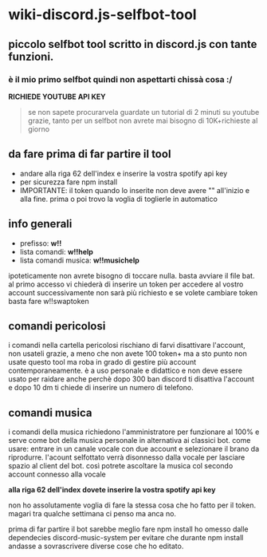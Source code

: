 # wiki-discord.js-selfbot-tool
## piccolo selfbot tool scritto in discord.js con tante funzioni. 
### è il mio primo selfbot quindi non aspettarti chissà cosa :/
**RICHIEDE YOUTUBE API KEY**
> se non sapete procurarvela guardate un tutorial di 2 minuti su youtube grazie, tanto per un selfbot non avrete mai bisogno di 10K+richieste al giorno

## da fare prima di far partire il tool
- andare alla riga 62 dell'index e inserire la vostra spotify api key
- per sicurezza fare npm install
- IMPORTANTE: il token quando lo inserite non deve avere "" all'inizio e alla fine. prima o poi trovo la voglia di toglierle in automatico

## info generali
- prefisso: **w!!**
- lista comandi: **w!!help**
- lista comandi musica: **w!!musichelp**

ipoteticamente non avrete bisogno di toccare nulla. basta avviare il file bat. al primo accesso vi chiederà di inserire un token per accedere al vostro account
successivamente non sarà più richiesto e se volete cambiare token basta fare w!!swaptoken

## comandi pericolosi
i comandi nella cartella pericolosi rischiano di farvi disattivare l'account, non usateli grazie, a meno che non avete 100 token+ ma a sto punto non usate questo tool ma roba in grado di gestire più account contemporaneamente. è a uso personale e didattico e non deve essere usato per raidare anche perchè dopo 300 ban discord ti disattiva l'account e dopo 10 dm ti chiede di inserire un numero di telefono.

## comandi musica
i comandi della musica richiedono l'amministratore per funzionare al 100% e serve come bot della musica personale in alternativa ai classici bot.
come usare:
entrare in un canale vocale con due account e selezionare il brano da riprodurre. l'acount selfottato verrà disonnesso dalla vocale per lasciare spazio al client del bot. così potrete ascoltare la musica col secondo account connesso alla vocale


**alla riga 62 dell'index dovete inserire la vostra spotify api key**

non ho assolutamente voglia di fare la stessa cosa che ho fatto per il token. magari tra qualche settimana ci penso ma anca no.

prima di far partire il bot sarebbe meglio fare npm install
ho omesso dalle dependecies discord-music-system per evitare che durante npm install andasse a sovrascrivere diverse cose che ho editato.

